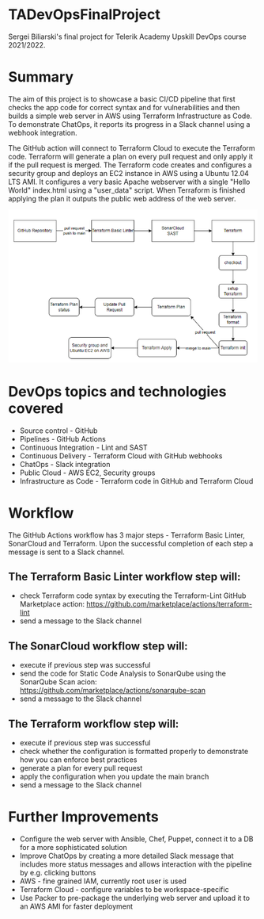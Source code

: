# TADevOpsFinalProject
Sergei Biliarski's final project for Telerik Academy Upskill DevOps course 2021/2022.

# Summary
The aim of this project is to showcase a basic CI/CD pipeline that first checks the app code for correct syntax and for vulnerabilities and then builds a simple web server in AWS using Terraform Infrastructure as Code. To demonstrate ChatOps, it reports its progress in a Slack channel using a webhook integration.


The GitHub action will connect to Terraform Cloud to execute the Terraform code. Terraform will generate a plan on every pull request and only apply it if the pull request is merged. The Terraform code creates and configures a security group and deploys an EC2 instance in AWS using a Ubuntu 12.04 LTS AMI. It configures a very basic Apache webserver with a single "Hello World" index.html using a "user_data" script. When Terraform is finished applying the plan it outputs the public web address of the web server.

![Diagram](Diagram.png)

# DevOps topics and technologies covered
- Source control - GitHub
- Pipelines - GitHub Actions
- Continuous Integration - Lint and SAST
- Continuous Delivery - Terraform Cloud with GitHub webhooks
- ChatOps - Slack integration
- Public Cloud - AWS EC2, Security groups
- Infrastructure as Code - Terraform code in GitHub and Terraform Cloud

# Workflow
The GitHub Actions workflow has 3 major steps - Terraform Basic Linter, SonarCloud and Terraform. Upon the successful completion of each step a message is sent to a Slack channel.


## The Terraform Basic Linter workflow step will: 
- check Terraform code syntax by executing the Terraform-Lint GitHub Marketplace action: https://github.com/marketplace/actions/terraform-lint
- send a message to the Slack channel


## The SonarCloud workflow step will:
- execute if previous step was successful
- send the code for Static Code Analysis to SonarQube using the SonarQube Scan acion: https://github.com/marketplace/actions/sonarqube-scan
- send a message to the Slack channel


## The Terraform workflow step will:

- execute if previous step was successful
- check whether the configuration is formatted properly to demonstrate how you can enforce best practices
- generate a plan for every pull request
- apply the configuration when you update the main branch
- send a message to the Slack channel

# Further Improvements
- Configure the web server with Ansible, Chef, Puppet, connect it to a DB for a more sophisticated solution
- Improve ChatOps by creating a more detailed Slack message that includes more status messages and allows interaction with the pipeline by e.g. clicking buttons
- AWS - fine grained IAM, currently root user is used
- Terraform Cloud - configure variables to be workspace-specific
- Use Packer to pre-package the underlying web server and upload it to an AWS AMI for faster deployment

